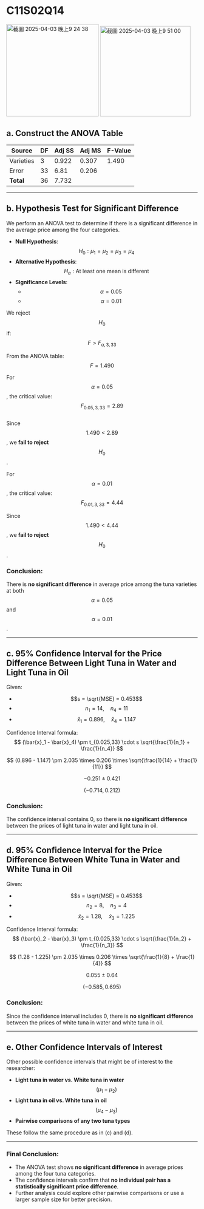 # C11S02Q14
<img width="243" alt="截圖 2025-04-03 晚上9 24 38" src="https://github.com/user-attachments/assets/f8f741e3-07e4-4f1e-875a-c05f3403d1a6" />
<img width="238" alt="截圖 2025-04-03 晚上9 51 00" src="https://github.com/user-attachments/assets/e23209ef-7d6d-4d29-928a-5ad8ce01a390" />



## a. Construct the ANOVA Table  

| Source     | DF  | Adj SS | Adj MS | F-Value |
|------------|----|--------|--------|---------|
| Varieties  | 3  | 0.922  | 0.307  | 1.490   |
| Error      | 33 | 6.81   | 0.206  |         |
| **Total**  | 36 | 7.732  |        |         |

---

## b. Hypothesis Test for Significant Difference  

We perform an ANOVA test to determine if there is a significant difference in the average price among the four categories.  

- **Null Hypothesis**:  
  $$H_0: \mu_1 = \mu_2 = \mu_3 = \mu_4$$  
- **Alternative Hypothesis**:  
  $$H_a: \text{At least one mean is different}$$  
- **Significance Levels**:  
  - $$\alpha = 0.05$$  
  - $$\alpha = 0.01$$  

We reject $$H_0$$ if:  
$$F > F_{\alpha,3,33}$$  

From the ANOVA table:  
$$F = 1.490$$  

For $$\alpha = 0.05$$, the critical value:  
$$F_{0.05,3,33} = 2.89$$  
Since $$1.490 < 2.89$$, we **fail to reject** $$H_0$$.  

For $$\alpha = 0.01$$, the critical value:  
$$F_{0.01,3,33} = 4.44$$  

Since $$1.490 < 4.44$$, we **fail to reject** $$H_0$$.  

### Conclusion:  
There is **no significant difference** in average price among the tuna varieties at both $$\alpha = 0.05$$ and $$\alpha = 0.01$$.  

---

## c. 95% Confidence Interval for the Price Difference Between Light Tuna in Water and Light Tuna in Oil  

Given:  
- $$s = \sqrt{MSE} = 0.453$$  
- $$n_1 = 14, \quad n_4 = 11$$  
- $$\bar{x}_1 = 0.896, \quad \bar{x}_4 = 1.147$$  

Confidence Interval formula:  
$$
(\bar{x}_1 - \bar{x}_4) \pm t_{0.025,33} \cdot s \sqrt{\frac{1}{n_1} + \frac{1}{n_4}}
$$  

$$
(0.896 - 1.147) \pm 2.035 \times 0.206 \times \sqrt{\frac{1}{14} + \frac{1}{11}}
$$  

$$
-0.251 \pm 0.421
$$  

$$
(-0.714, 0.212)
$$  

### Conclusion:  
The confidence interval contains 0, so there is **no significant difference** between the prices of light tuna in water and light tuna in oil.  

---

## d. 95% Confidence Interval for the Price Difference Between White Tuna in Water and White Tuna in Oil  

Given:  
- $$s = \sqrt{MSE} = 0.453$$  
- $$n_2 = 8, \quad n_3 = 4$$  
- $$\bar{x}_2 = 1.28, \quad \bar{x}_3 = 1.225$$  

Confidence Interval formula:  
$$
(\bar{x}_2 - \bar{x}_3) \pm t_{0.025,33} \cdot s \sqrt{\frac{1}{n_2} + \frac{1}{n_3}}
$$  

$$
(1.28 - 1.225) \pm 2.035 \times 0.206 \times \sqrt{\frac{1}{8} + \frac{1}{4}}
$$  

$$
0.055 \pm 0.64
$$  

$$
(-0.585, 0.695)
$$  

### Conclusion:  
Since the confidence interval includes 0, there is **no significant difference** between the prices of white tuna in water and white tuna in oil.  

---

## e. Other Confidence Intervals of Interest  

Other possible confidence intervals that might be of interest to the researcher:  

- **Light tuna in water vs. White tuna in water** $$ (\mu_1 - \mu_2) $$  
- **Light tuna in oil vs. White tuna in oil** $$ (\mu_4 - \mu_3) $$  
- **Pairwise comparisons of any two tuna types**  

These follow the same procedure as in (c) and (d).  

---

### Final Conclusion:  
- The ANOVA test shows **no significant difference** in average prices among the four tuna categories.  
- The confidence intervals confirm that **no individual pair has a statistically significant price difference**.  
- Further analysis could explore other pairwise comparisons or use a larger sample size for better precision.  

